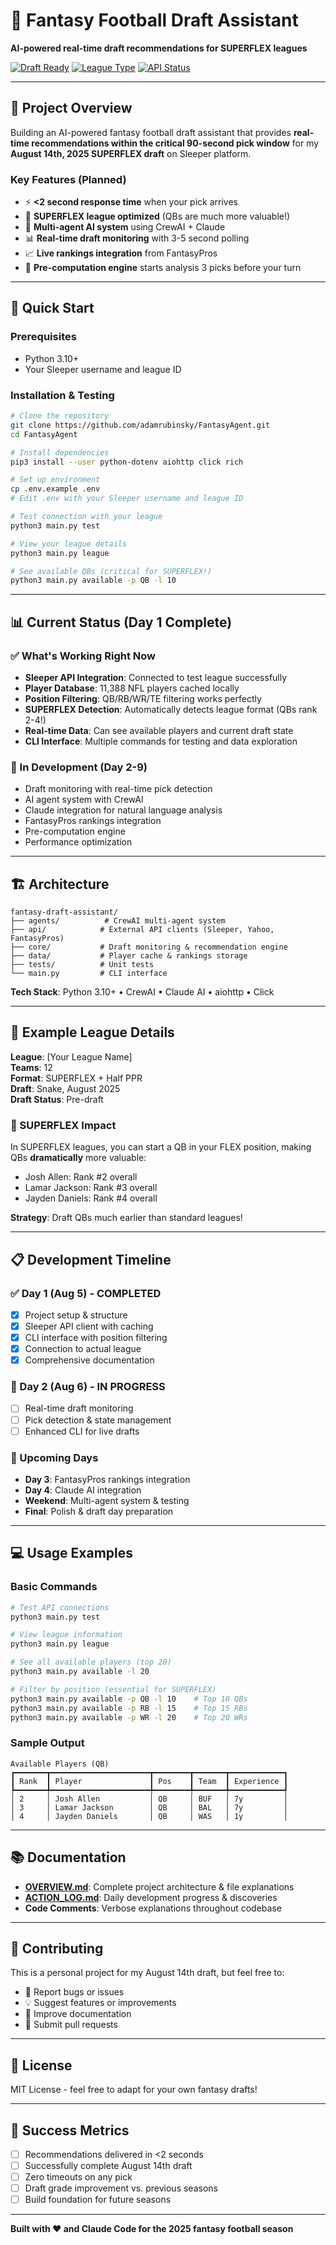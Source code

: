 # 🏈 Fantasy Football Draft Assistant

**AI-powered real-time draft recommendations for SUPERFLEX leagues**

[![Draft Ready](https://img.shields.io/badge/Draft%20Ready-August%2014%202025-green.svg)](https://github.com/adamrubinsky/FantasyAgent)
[![League Type](https://img.shields.io/badge/League-SUPERFLEX-blue.svg)]()
[![API Status](https://img.shields.io/badge/Sleeper%20API-Connected-brightgreen.svg)]()

---

## 🎯 Project Overview

Building an AI-powered fantasy football draft assistant that provides **real-time recommendations within the critical 90-second pick window** for my **August 14th, 2025 SUPERFLEX draft** on Sleeper platform.

### Key Features (Planned)
- ⚡ **<2 second response time** when your pick arrives
- 🏈 **SUPERFLEX league optimized** (QBs are much more valuable!)
- 🤖 **Multi-agent AI system** using CrewAI + Claude
- 📊 **Real-time draft monitoring** with 3-5 second polling
- 📈 **Live rankings integration** from FantasyPros
- 🎯 **Pre-computation engine** starts analysis 3 picks before your turn

---

## 🚀 Quick Start

### Prerequisites
- Python 3.10+
- Your Sleeper username and league ID

### Installation & Testing
```bash
# Clone the repository
git clone https://github.com/adamrubinsky/FantasyAgent.git
cd FantasyAgent

# Install dependencies
pip3 install --user python-dotenv aiohttp click rich

# Set up environment
cp .env.example .env
# Edit .env with your Sleeper username and league ID

# Test connection with your league
python3 main.py test

# View your league details
python3 main.py league

# See available QBs (critical for SUPERFLEX!)
python3 main.py available -p QB -l 10
```

---

## 📊 Current Status (Day 1 Complete)

### ✅ What's Working Right Now
- **Sleeper API Integration**: Connected to test league successfully
- **Player Database**: 11,388 NFL players cached locally
- **Position Filtering**: QB/RB/WR/TE filtering works perfectly
- **SUPERFLEX Detection**: Automatically detects league format (QBs rank 2-4!)
- **Real-time Data**: Can see available players and current draft state
- **CLI Interface**: Multiple commands for testing and data exploration

### 🔄 In Development (Day 2-9)
- Draft monitoring with real-time pick detection
- AI agent system with CrewAI
- Claude integration for natural language analysis
- FantasyPros rankings integration
- Pre-computation engine
- Performance optimization

---

## 🏗️ Architecture

```
fantasy-draft-assistant/
├── agents/          # CrewAI multi-agent system
├── api/            # External API clients (Sleeper, Yahoo, FantasyPros)
├── core/           # Draft monitoring & recommendation engine  
├── data/           # Player cache & rankings storage
├── tests/          # Unit tests
└── main.py         # CLI interface
```

**Tech Stack**: Python 3.10+ • CrewAI • Claude AI • aiohttp • Click

---

## 🎲 Example League Details

**League**: [Your League Name]  
**Teams**: 12  
**Format**: SUPERFLEX + Half PPR  
**Draft**: Snake, August 2025  
**Draft Status**: Pre-draft

### 🚨 SUPERFLEX Impact
In SUPERFLEX leagues, you can start a QB in your FLEX position, making QBs **dramatically** more valuable:
- Josh Allen: Rank #2 overall
- Lamar Jackson: Rank #3 overall  
- Jayden Daniels: Rank #4 overall

**Strategy**: Draft QBs much earlier than standard leagues!

---

## 📋 Development Timeline

### ✅ Day 1 (Aug 5) - COMPLETED
- [x] Project setup & structure
- [x] Sleeper API client with caching
- [x] CLI interface with position filtering
- [x] Connection to actual league
- [x] Comprehensive documentation

### 🔄 Day 2 (Aug 6) - IN PROGRESS
- [ ] Real-time draft monitoring
- [ ] Pick detection & state management
- [ ] Enhanced CLI for live drafts

### 📅 Upcoming Days
- **Day 3**: FantasyPros rankings integration
- **Day 4**: Claude AI integration  
- **Weekend**: Multi-agent system & testing
- **Final**: Polish & draft day preparation

---

## 💻 Usage Examples

### Basic Commands
```bash
# Test API connections
python3 main.py test

# View league information
python3 main.py league

# See all available players (top 20)
python3 main.py available -l 20

# Filter by position (essential for SUPERFLEX)
python3 main.py available -p QB -l 10    # Top 10 QBs
python3 main.py available -p RB -l 15    # Top 15 RBs
python3 main.py available -p WR -l 20    # Top 20 WRs
```

### Sample Output
```
Available Players (QB)
┏━━━━━━━┳━━━━━━━━━━━━━━━━━━━━━━┳━━━━━━━━┳━━━━━━━┳━━━━━━━━━━━━┓
┃ Rank  ┃ Player               ┃ Pos    ┃ Team  ┃ Experience ┃
┡━━━━━━━╇━━━━━━━━━━━━━━━━━━━━━━╇━━━━━━━━╇━━━━━━━╇━━━━━━━━━━━━┩
│ 2     │ Josh Allen           │ QB     │ BUF   │ 7y         │
│ 3     │ Lamar Jackson        │ QB     │ BAL   │ 7y         │
│ 4     │ Jayden Daniels       │ QB     │ WAS   │ 1y         │
```

---

## 📚 Documentation

- **[OVERVIEW.md](OVERVIEW.md)**: Complete project architecture & file explanations
- **[ACTION_LOG.md](ACTION_LOG.md)**: Daily development progress & discoveries
- **Code Comments**: Verbose explanations throughout codebase

---

## 🤝 Contributing

This is a personal project for my August 14th draft, but feel free to:
- 🐛 Report bugs or issues
- 💡 Suggest features or improvements  
- 📖 Improve documentation
- 🔧 Submit pull requests

---

## 📜 License

MIT License - feel free to adapt for your own fantasy drafts!

---

## 🎯 Success Metrics

- [ ] Recommendations delivered in <2 seconds
- [ ] Successfully complete August 14th draft
- [ ] Zero timeouts on any pick
- [ ] Draft grade improvement vs. previous seasons
- [ ] Build foundation for future seasons

---

**Built with ❤️ and Claude Code for the 2025 fantasy football season**